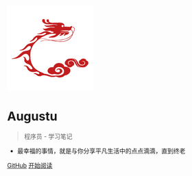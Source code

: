 ![logo](_media/logo.png)

# Augustu

> 程序员 - 学习笔记

* 最幸福的事情，就是与你分享平凡生活中的点点滴滴，直到终老

[GitHub](https://github.com/augustu1)
[开始阅读](#语言)

<!-- 背景图片 ![](_media/a.jpg)-->

